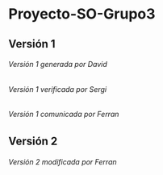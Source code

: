 # Proyecto-SO-Grupo3

## Versión 1

###### Versión 1 generada por David

###### Versión 1 verificada por Sergi

###### Versión 1 comunicada por Ferran

## Versión 2

###### Versión 2 modificada por Ferran

